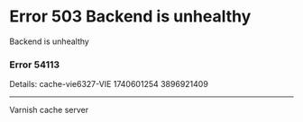 
<?xml version="1.0" encoding="utf-8"?>
<!DOCTYPE html PUBLIC "-//W3C//DTD XHTML 1.0 Strict//EN"
 "http://www.w3.org/TR/xhtml1/DTD/xhtml1-strict.dtd">
<html>
  <head>
    <title>503 Backend is unhealthy</title>
  </head>
  <body>
    <h1>Error 503 Backend is unhealthy</h1>
    <p>Backend is unhealthy</p>
    <h3>Error 54113</h3>
    <p>Details: cache-vie6327-VIE 1740601254 3896921409</p>
    <hr>
    <p>Varnish cache server</p>
  </body>
</html>
